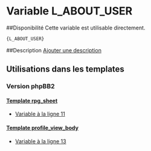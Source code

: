 # Variable L_ABOUT_USER

##Disponibilité
Cette variable est utilisable directement.

```html
{L_ABOUT_USER}
```

##Description
[Ajouter une description](https://fa-tvars.appspot.com/var/L_ABOUT_USER)

## Utilisations dans les templates

### Version phpBB2

#### [Template rpg_sheet](subsilver/rpg_sheet.md#readme)
* [Variable &agrave; la ligne 11](../subsilver/rpg_sheet.tpl#L11)

#### [Template profile_view_body](subsilver/profile_view_body.md#readme)
* [Variable &agrave; la ligne 13](../subsilver/profile_view_body.tpl#L13)
